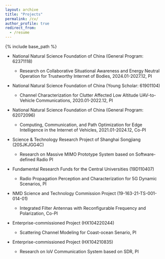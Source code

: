 ```yaml
---
layout: archive
title: "Projects"
permalink: /cv/
author_profile: true
redirect_from:
  - /resume
---
```


{% include base_path %}

* National Natural Science Foundation of China (General Program: 62371118)
  * Research on Collaborative Situational Awareness and Energy Neutral Operation for Trustworthy Internet of Bodies, 2024.01-2027.12, PI

* National Natural Science Foundation of China (Young Scholar: 61901104)
  * Channel Characterization for Clutter Affected Low Altitude UAV-to-Vehicle Communications, 2020.01-2022.12, PI

* National Natural Science Foundation of China (General Program: 62072096)
  * Computing, Communication, and Path Optimization for Edge Intelligence in the Internet of Vehicles, 2021.01-2024.12, Co-PI

* Science & Technology Research Project of Shanghai Songjiang (20SJKJGG4C)
  * Research on Massive MIMO Prototype System based on Software-defined Radio PI
  
* Fundamental Research Funds for the Central Universities (19D110407)
  * Radio Propagation Perception and Characterization for 5G Dynamic Scenarios, PI

* NMD Science and Technology Commission Project (19-163-21-TS-001-014-01)
  * Integrated Filter Antennas with Reconfigurable Frequency and Polarization, Co-PI

* Enterprise-commissioned Project (HX104220244)
  * Scattering Channel Modeling for Coast-ocean Senario, PI
    
* Enterprise-commissioned Project (HX104210835)
  * Research on IoV Communication System based on SDR, PI
